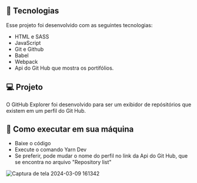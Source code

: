 ## 🚀 Tecnologias

Esse projeto foi desenvolvido com as seguintes tecnologias:

- HTML e SASS
- JavaScript
- Git e Github
- Babel
- Webpack
- Api do Git Hub que mostra os portifólios.

## 💻 Projeto

O GitHub Explorer foi desenvolvido para ser um exibidor de repósitórios que existem em um perfil do Git Hub.

## 🔖 Como executar em sua máquina
- Baixe o código
- Execute o comando Yarn Dev
- Se preferir, pode mudar o nome do perfil no link da Api do Git Hub, que se encontra no arquivo "Repository list"

![Captura de tela 2024-03-09 161342](https://github.com/annamarcomini/github-explorer/assets/116853315/cc96f178-b1af-4efe-8037-a7620bb58fcb)
